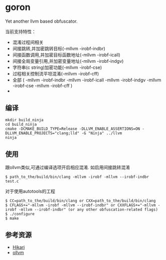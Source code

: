 # goron
Yet another llvm based obfuscator.

当前支持特性：
 - 混淆过程间相关
 - 间接跳转,并加密跳转目标(-mllvm -irobf-indbr)
 - 间接函数调用,并加密目标函数地址(-mllvm -irobf-icall)
 - 间接全局变量引用,并加密变量地址(-mllvm -irobf-indgv)
 - 字符串(c string)加密功能(-mllvm -irobf-cse)
 - 过程相关控制流平坦混淆(-mllvm -irobf-cff)
 - 全部 ( -mllvm -irobf-indbr -mllvm -irobf-icall -mllvm -irobf-indgv -mllvm -irobf-cse -mllvm -irobf-cff )
 - 
## 编译

```
mkdir build_ninja
cd build_ninja
cmake -DCMAKE_BUILD_TYPE=Release -DLLVM_ENABLE_ASSERTIONS=ON -DLLVM_ENABLE_PROJECTS="clang;lld" -G "Ninja" ../llvm
ninja
```

## 使用
跟ollvm类似,可通过编译选项开启相应混淆.
如启用间接跳转混淆
```
$ path_to_the/build/bin/clang -mllvm -irobf -mllvm --irobf-indbr test.c
```
对于使用autotools的工程
```
$ CC=path_to_the/build/bin/clang or CXX=path_to_the/build/bin/clang
$ CFLAGS+="-mllvm -irobf -mllvm --irobf-indbr" or CXXFLAGS+="-mllvm -irobf -mllvm --irobf-indbr" (or any other obfuscation-related flags)
$ ./configure
$ make
```

## 参考资源
+ [Hikari](https://github.com/HikariObfuscator/Hikari)
+ [ollvm](https://github.com/obfuscator-llvm/obfuscator)
